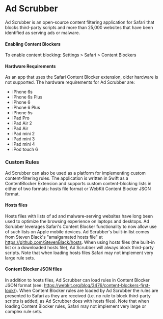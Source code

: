 Ad Scrubber
===========
Ad Scrubber is an open-source content filtering application for Safari that blocks third-party scripts and more than 25,000 websites that have been identified as serving ads or malware.

#### Enabling Content Blockers

To enable content blocking: Settings > Safari > Content Blockers

#### Hardware Requirements

As an app that uses the Safari Content Blocker extension, older hardware is not supported. The hardware requirements for Ad Scrubber are:

- iPhone 6s
- iPhone 6s Plus
- iPhone 6
- iPhone 6 Plus
- iPhone 5s
- iPad Pro
- iPad Air 2
- iPad Air
- iPad mini 2
- iPad mini 3
- iPad mini 4
- iPod touch 6

### Custom Rules

Ad Scrubber can also be used as a platform for implementing custom content-filtering rules. The application is written in Swift as a ContentBlocker Extension and supports custom content-blocking lists in either of two formats: hosts file format or WebKit Content Blocker JSON format.

#### Hosts files
Hosts files with lists of ad and malware-serving websites have long been used to optimize the browsing experience on laptops and desktops. Ad Scrubber leverages Safari's Content Blocker functionality to now allow use of such lists on Apple mobile devices. Ad Scrubber's built-in list comes from Steven Black's "amalgamated hosts file" at https://github.com/StevenBlack/hosts. When using hosts files (the built-in list or a downloaded hosts file), Ad Scrubber will always block third-party scripts. Note that when loading hosts files Safari may not implement very large rule sets.

#### Content Blocker JSON files
In addition to hosts files, Ad Scrubber can load rules in Content Blocker JSON format (see: https://webkit.org/blog/3476/content-blockers-first-look/). When Content Blocker rules are loaded by Ad Scrubber the rules are presented to Safari as they are received (i.e. no rule to block third-party scripts is added, as Ad Scrubber does with hosts files). Note that when loading Content Blocker rules, Safari may not implement very large or complex rule sets.
